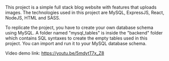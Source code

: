 This project is a simple full stack blog website with features that uploads images. The technologies used in this project are MySQL, ExpressJS, React, NodeJS, HTML and SASS.

To replicate the project, you have to create your own database schema using MySQL. A folder named "mysql_tables" is inside the "backend" folder which contains SQL syntaxes to create the empty tables used in this project. You can import and run it to your MySQL database schema.

Video demo link: https://youtu.be/5mdytT7x_Z8

